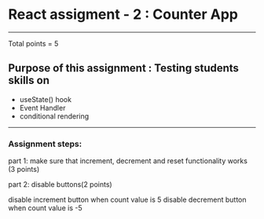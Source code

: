 <h1>React assigment - 2 : Counter App</h1>

---
Total points = 5  
 
<h2>Purpose of this assignment : Testing students  skills on</h2>
<ul>
    <li>useState() hook</li>
    <li>Event Handler</li>
    <li>conditional rendering</li>
</ul>

---

<h3>Assignment steps:</h3>  
part 1: make sure that increment, decrement and reset functionality works (3 points)

part 2: disable buttons(2 points)

disable increment button when count value is 5
disable decrement button when count value is -5
